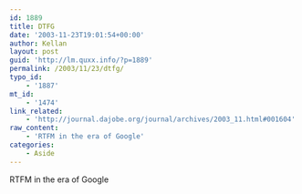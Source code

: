 ```yaml
---
id: 1889
title: DTFG
date: '2003-11-23T19:01:54+00:00'
author: Kellan
layout: post
guid: 'http://lm.quxx.info/?p=1889'
permalink: /2003/11/23/dtfg/
typo_id:
    - '1887'
mt_id:
    - '1474'
link_related:
    - 'http://journal.dajobe.org/journal/archives/2003_11.html#001604'
raw_content:
    - 'RTFM in the era of Google'
categories:
    - Aside
---
```


RTFM in the era of Google